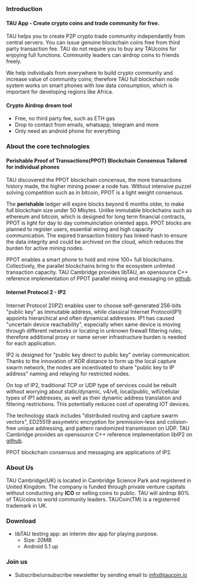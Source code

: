 ### Introduction
#### TAU App - Create crypto coins and trade community for free.
TAU helps you to create P2P crypto trade community independantly from central servers. You can issue genuine blockchain coins free from third party transaction fee. TAU do not require you to buy any TAUcoins for enjoying full functions. Community leaders can airdrop coins to friends freely. 

We help individuals from everywhere to build crypto community and increase value of community coins; therefore TAU full blockchain node system works on smart phones with low data consumption, which is important for developing regions like Africa.

#### Crypto Airdrop dream tool
* Free, no third party fee, such as ETH gas
* Drop to contact from emails, whatsapp, telegram and more
* Only need an android phone for everything

### About the core technologies
#### Perishable Proof of Transactions(PPOT) Blockchain Consensus Tailored for individual phones

TAU discovered the PPOT blockchain concensus, the more transactions history made, the higher mining power a node has. Without intensive puzzel solving competition such as in bitcoin, PPOT is a light weight consensus. 

The **perishable** ledger will expire blocks beyond 6 months older, to make full blockchain size under 50 Mbytes. Unlike immutable blockchains such as ethereum and bitcoin, which is designed for long term financial contracts, PPOT is light for day to day commuinciation oriented apps. PPOT blocks are planned to register users, essential wiring and high capacity communication. The expired transaction history has linked-hash to ensure the data integrity and could be archived on the cloud, which reduces the burden for active mining nodes.

PPOT enables a smart phone to hold and mine 100+ full blockchains. Collectively, the parallel blockchains bring to the ecosystem unlimted transaction capacity. 
TAU Cambridge provides libTAU, an opensource C++ reference implementation of PPOT parallel mining and messaging on [github](https://github.com/Tau-Coin/libTAU).

#### Internet Protocol 2 - IP2

Internet Protocol 2(IP2) enables user to choose self-generated 256-bits "public key" as immutable address, while classical Internet Protocol(IP1) appoints hierarchical and often dynamical addresses. IP1 has caused "uncertain device reachability", especially when same device is moving through different networks or locating in unknown firewall filtering rules; therefore additional proxy or name server infrastructure burden is needed for each application.

IP2 is designed for "public key direct to public key" overlay communication. Thanks to the innovation of XOR distance to form up the local capture swarm network, the nodes are incentivated to share "public key to IP address" naming and relaying for restricted nodes.

On top of IP2, traditional TCP or UDP type of services could be rebuilt without worrying about static/dynamic, v4/v6, local/public, wifi/cellular types of IP1 addresses, as well as their dynamic address translation and filtering restrictions. This potentially reduces cost of operating IOT devices.

The technology stack includes "distributed routing and capture swarm vectors", ED25519 assymetric encryption for premission-less and colision-free unique addressing, and pattern randomized transmission on UDP. TAU Cambridge provides an opensource C++ reference implementation libIP2 on [github](https://github.com/Tau-Coin/IP2).

PPOT blockchain consensus and messaging are applications of IP2. 

### About Us
TAU Cambridge(UK) is located in Cambridge Science Park and registered in United Kingdom. The company is funded through private venture capitals without conducting any **ICO** or selling coins to public. TAU will airdrop 80% of TAUcoins to world community leaders. TAUCoin(TM) is a registerred trademark in UK. 

### Download
* libTAU testing app: an interim dev app for playing purpose. 
  * Size: 20MB
  * Android 5.1 up

### Join us
* Subscribe/unsubscribe newsletter by sending email to info@taucoin.io
